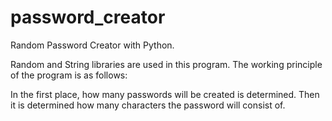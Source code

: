 # password_creator


Random Password Creator with Python.

Random and String libraries are used in this program. The working principle of the program is as follows:

In the first place, how many passwords will be created is determined. Then it is determined how many characters the password will consist of.
